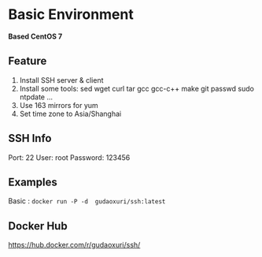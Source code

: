 Basic Environment
===

**Based CentOS 7**

## Feature
1. Install SSH server & client
1. Install some tools: sed wget curl tar gcc gcc-c++ make git passwd sudo ntpdate ...
1. Use 163 mirrors for yum
1. Set time zone to Asia/Shanghai


## SSH Info

Port: 22 User: root Password: 123456

## Examples

Basic : `docker run -P -d  gudaoxuri/ssh:latest`

## Docker Hub

https://hub.docker.com/r/gudaoxuri/ssh/
